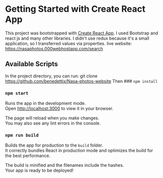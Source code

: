 # Getting Started with Create React App

This project was bootstrapped with [Create React App](https://github.com/facebook/create-react-app).
I used Bootstrap and react js and many other libraries. I didn't use redux because it's a small application, so I transferred values ​​via properties.
live website: https://nasaphotos.000webhostapp.com/search
## Available Scripts

In the project directory, you can run:
git clone https://github.com/benedettix/Nasa-photos-website
Then ### `npm install`
### `npm start`

Runs the app in the development mode.\
Open [http://localhost:3000](http://localhost:3000) to view it in your browser.

The page will reload when you make changes.\
You may also see any lint errors in the console.

### `npm run build`

Builds the app for production to the `build` folder.\
It correctly bundles React in production mode and optimizes the build for the best performance.

The build is minified and the filenames include the hashes.\
Your app is ready to be deployed!



